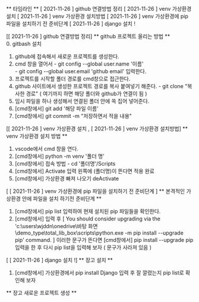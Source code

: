  ** 타임라인 ** 
 [ 2021-11-26 ] github 연결방법 정리 
 [ 2021-11-26 ] venv 가상환경 설치 
 [ 2021-11-26 ] venv 가상환경 설치방법 
 [ 2021-11-26 ] venv 가상환경에 pip 파일을 설치하기 전 준비단계 
 [ 2021-11-26 ] django 설치 ! 
 

 [[ 2021-11-26 ] github 연결방법 정리]
 ** github 프로젝트 올리는 방법 **   
 0. gitbash 설치  
 1. github에 접속해서 새로운 프로젝트를 생성한다. 
 2. cmd 창을 열어서 - git config --global user.name '이름'                
                    - git config --global user.email 'github email' 입력한다.
 3. 프로젝트를 시작할 폴더 경로를 cmd창으로 접근한다. 
 4. github 사이트에서 생성한 프로젝트 경로를 복사 붙여넣기 해준다.
                    - git clone "복사한 경로" ( 여기까지 하면 해당 폴더와 github가 연결이 됨 )
 5. 임시 파일을 하나 생성해서  연결된 폴더 안에 쏙 집어 넣어준다.
 6. [cmd창에서] git add '해당 파일 이름'
 7. [cmd창에서] git commit -m "저장하면서 적을 내용"   


 [[ 2021-11-26 ] venv 가상환경 설치 , [ 2021-11-26 ] venv 가상환경 설치방법]
 ** venv 가상환경 설치 방법 **
 1. vscode에서 cmd 창을 연다.
 2. [cmd창에서] python -m venv '폴더 명'
 3. [cmd창에서] 접속 방법 - cd '폴더명'/Scripts                 
 4. [cmd창에서] Activate 입력 왼쪽에 (폴더명)이 뜬다면 적용 완료
 5. [cmd창에서] 가상환경 빠져 나오기 deActivate  


[ [ 2021-11-26 ] venv 가상환경에 pip 파일을 설치하기 전 준비단계 ]
 ** 본격적인 가상환경 안에 파일을 설치 하기전 준비단계 **
 1. [cmd창에서] pip list 입력하여 현재 설치된 pip 파일들을 확인한다.
 2. [cmd창에서] 입력 후 [ You should consider upgrading via the 
                        'c:\users\wjddn\onedrive\바탕 화면\demo_type\total_lib_box\scripts\python.exe -m pip install --upgrade pip' command. ]
                        이러한 문구가 뜬다면 [cmd창에서] pip install --upgrade pip 입력을 한 후 다시 pip list을 입력해 보자 ( 문구가 사라져 있음 )

[ [ 2021-11-26 ] django 설치 !]
** 장고 설치 **
1. [cmd창에서] 가상환경에서 pip install Django 입력 후 잘 깔렸는지 pip list로 확인해 보자


** 장고 새로운 프로젝트 생성 **

 